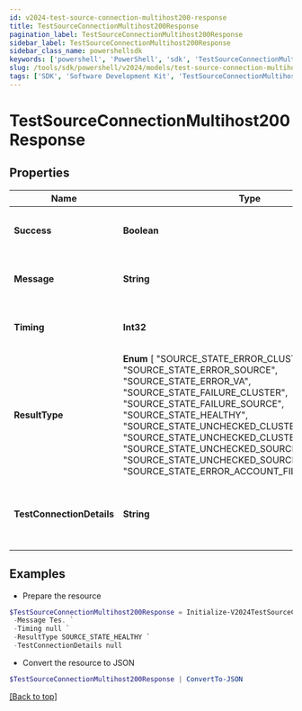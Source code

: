 ```yaml
---
id: v2024-test-source-connection-multihost200-response
title: TestSourceConnectionMultihost200Response
pagination_label: TestSourceConnectionMultihost200Response
sidebar_label: TestSourceConnectionMultihost200Response
sidebar_class_name: powershellsdk
keywords: ['powershell', 'PowerShell', 'sdk', 'TestSourceConnectionMultihost200Response', 'V2024TestSourceConnectionMultihost200Response'] 
slug: /tools/sdk/powershell/v2024/models/test-source-connection-multihost200-response
tags: ['SDK', 'Software Development Kit', 'TestSourceConnectionMultihost200Response', 'V2024TestSourceConnectionMultihost200Response']
---
```



# TestSourceConnectionMultihost200Response

## Properties

Name | Type | Description | Notes
------------ | ------------- | ------------- | -------------
**Success** | **Boolean** | Source's test connection status. | [optional] 
**Message** | **String** | Source's test connection message. | [optional] 
**Timing** | **Int32** | Source's test connection timing. | [optional] 
**ResultType** |  **Enum** [  "SOURCE_STATE_ERROR_CLUSTER",    "SOURCE_STATE_ERROR_SOURCE",    "SOURCE_STATE_ERROR_VA",    "SOURCE_STATE_FAILURE_CLUSTER",    "SOURCE_STATE_FAILURE_SOURCE",    "SOURCE_STATE_HEALTHY",    "SOURCE_STATE_UNCHECKED_CLUSTER",    "SOURCE_STATE_UNCHECKED_CLUSTER_NO_SOURCES",    "SOURCE_STATE_UNCHECKED_SOURCE",    "SOURCE_STATE_UNCHECKED_SOURCE_NO_ACCOUNTS",    "SOURCE_STATE_ERROR_ACCOUNT_FILE_IMPORT" ] | Source's human-readable result type. | [optional] 
**TestConnectionDetails** | **String** | Source's human-readable test connection details. | [optional] 

## Examples

- Prepare the resource
```powershell
$TestSourceConnectionMultihost200Response = Initialize-V2024TestSourceConnectionMultihost200Response  -Success true `
 -Message Tes. `
 -Timing null `
 -ResultType SOURCE_STATE_HEALTHY `
 -TestConnectionDetails null
```

- Convert the resource to JSON
```powershell
$TestSourceConnectionMultihost200Response | ConvertTo-JSON
```


[[Back to top]](#) 

